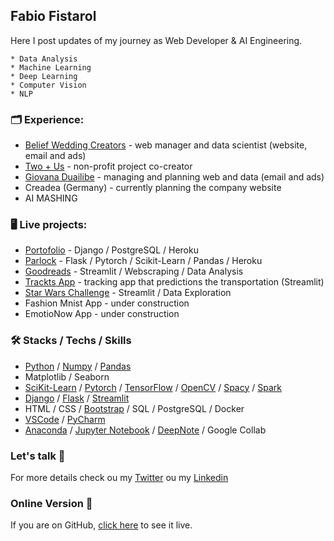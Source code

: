 ## Fabio Fistarol 

<!-- ![](https://apps.streamlitusercontent.com/ntc-google-fit/google_fit_project/main/app.py/+/media/31cba5ee24ab5631d031eb545ee626989454437ed3e11c0ff2127005.jpeg) -->

Here I post updates of my journey as Web Developer & AI Engineering.


```
* Data Analysis
* Machine Learning
* Deep Learning
* Computer Vision
* NLP
```


### 🗂 Experience:
* <a href="https://www.beliefweddingcreators.com/" target="_blank">Belief Wedding Creators</a> - web manager and data scientist (website, email and ads)
* <a href="https://twoplususweddings.com/" target="_blank">Two + Us</a> - non-profit project co-creator 
* <a href="https://giovanaduailibe.com/" target="_blank">Giovana Duailibe</a> - managing and planning web and data (email and ads) 
* Creadea (Germany) - currently planning the company website 
* AI MASHING



### 🖥 Live projects: 
* <a href="https://www.fabiofistarol.com/" target="_blank">Portofolio</a> - Django / PostgreSQL / Heroku
* <a href="https://www.parlock.herokuapp.com.com/" target="_blank">Parlock</a> - Flask / Pytorch / Scikit-Learn / Pandas / Heroku
* <a href="https://share.streamlit.io/dumbledore-on-strive/goodreads-app" target="_blank">Goodreads</a> - Streamlit / Webscraping / Data Analysis
* <a href="https://share.streamlit.io/ntc-google-fit/google_fit_project/main/app.py" target="_blank">Trackts App</a> - tracking app that predictions the transportation (Streamlit)
* <a href="https://share.streamlit.io/fistadev/starwars_data_project/main/app.py" target="_blank">Star Wars Challenge</a> - Streamlit / Data Exploration
* Fashion Mnist App - under construction
* EmotioNow App - under construction
<!-- * [Heart Attack Predictions](https://share.streamlit.io/fistadev/heart_attack_predictions/main/app.py) - Machine Learning Models -->




### 🛠 Stacks / Techs / Skills

* [Python](https://www.python.org/) / [Numpy](https://numpy.org/) / [Pandas](https://pandas.pydata.org/docs/user_guide/10min.html)
* Matplotlib / Seaborn
* [SciKit-Learn](https://scikit-learn.org/stable/index.html) / [Pytorch](https://pytorch.org/) / [TensorFlow](https://www.tensorflow.org/) / [OpenCV](https://opencv.org/) / [Spacy](https://spacy.io/) / [Spark](https://spark.apache.org/)
* [Django](https://www.djangoproject.com/) / [Flask](https://flask.palletsprojects.com/en/2.0.x/) / [Streamlit](https://streamlit.io/) 
* HTML / CSS / [Bootstrap](https://getbootstrap.com/) / SQL / PostgreSQL / Docker
* [VSCode](https://code.visualstudio.com/) / [PyCharm](https://www.jetbrains.com/pycharm/)
* [Anaconda](https://www.anaconda.com/) / [Jupyter Notebook](https://jupyter.org/) / [DeepNote](https://deepnote.com/) / Google Collab



<!-- ### NoCode Stuff

* Email Marketing: [Mailchimp](https://mailchimp.com/)
* Website / Blog / Landing Pages: [Webflow](https://webflow.com/) / Wordpress / [Linktree](https://linktr.ee/) / Kajabi / Clickfunnels
* Quizz / Data: [Typeform](https://www.typeform.com/)
* Organization: [Zapier](https://zapier.com/) / [Trello](https://trello.com/) -->



### Let's talk 💬

For more details check ou my [Twitter](https://twitter.com/fafistarol) ou my [Linkedin](https://www.linkedin.com/in/fabiofistarol/)



### Online Version 🍿

If you are on GitHub, [click here](https://fistadev.github.io/) to see it live.
